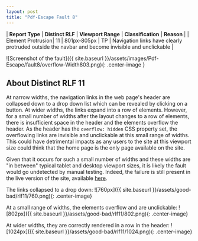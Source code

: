 ```yaml
---
layout: post
title: "Pdf-Escape Fault 8"
---
```

| **Report Type** | **Distinct RLF** | **Viewport Range** | **Classification** | **Reason** |
| Element Protrusion| 11 | 801px-805px | TP | Navigation links have clearly protruded outside the navbar and become invisible and unclickable | 

![Screenshot of the fault]({{ site.baseurl }}/assets/images/Pdf-Escape/fault8/overflow-Width803.png){: .center-image }

## About Distinct RLF 11

At narrow widths, the navigation links in the web page's header are collapsed down to a drop down list which can be revealed by clicking on a button. At wider widths, the links expand into a row of elements. However, for a small number of widths after the layout changes to a row of elements, there is insufficient space in the header and the elements overflow the header. As the header has the `overflow: hidden` CSS property set, the overflowing links are invisible and unclickable at this small range of widths. This could have detrimental impacts as any users to the site at this viewport size could think that the home page is the only page available on the site.

Given that it occurs for such a small number of widths and these widths are "in between" typical tablet and desktop viewport sizes, it is likely the fault would go undetected by manual testing. Indeed, the failure is still present in the live version of the site, available [here](http://www.pdfescape.com/).

The links collapsed to a drop down:
![760px]({{ site.baseurl }}/assets/good-bad/rlf11/760.png){: .center-image}

At a small range of widths, the elements overflow and are unclickable:
![802px]({{ site.baseurl }}/assets/good-bad/rlf11/802.png){: .center-image}

At wider widths, they are correctly rendered in a row in the header:
![1024px]({{ site.baseurl }}/assets/good-bad/rlf11/1024.png){: .center-image}
